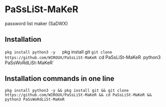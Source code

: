 # PaSsLiSt-MaKeR
password list maker (SaDWX)
## Installation
`pkg install python3 -y  
`pkg install git
`git clone https://github.com/WIROUX/PaSsLiSt-MaKeR
`cd PaSsLiSt-MaKeR`
`python3 PaSsWoRdLiSt-MaKeR`
## Installation commands in one line
`pkg install python3 -y && pkg install git && git clone https://github.com/WIROUX/PaSsLiSt-MaKeR && cd PaSsLiSt-MaKeR && python3 PaSsWoRdLiSt-MaKeR`
